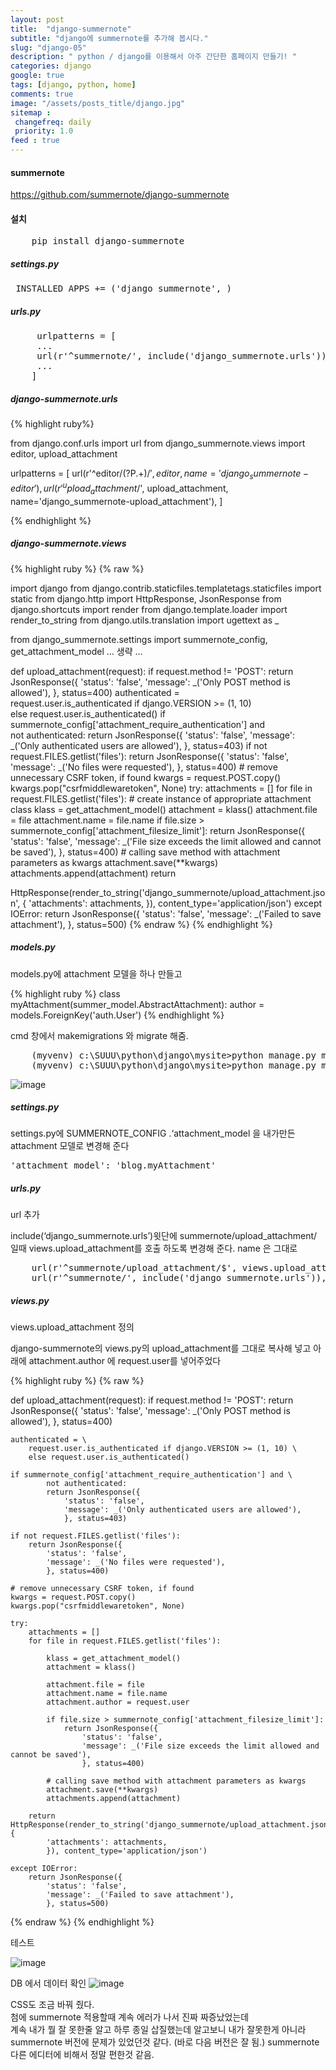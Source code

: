 ```yaml
---
layout: post
title:  "django-summernote"
subtitle: "django에 summernote를 추가해 봅시다."
slug: "django-05" 
description: " python / django를 이용해서 아주 간단한 홈페이지 만들기! "
categories: django
google: true 
tags: [django, python, home]
comments: true 
image: "/assets/posts_title/django.jpg"
sitemap : 
 changefreq: daily
 priority: 1.0
feed : true 
---
```


#### summernote

https://github.com/summernote/django-summernote

#### 설치 
<pre>
	pip install django-summernote 
</pre>

##### settings.py 
<pre> INSTALLED_APPS += ('django_summernote', )
</pre>

##### urls.py 
<pre>
	 urlpatterns = [
     ...
     url(r'^summernote/', include('django_summernote.urls')),
     ...
 	]
</pre>

##### django-summernote.urls 

{% highlight ruby%}

from django.conf.urls import url
from django_summernote.views import editor, upload_attachment

urlpatterns = [
    url(r'^editor/(?P<id>.+)/$', editor,
        name='django_summernote-editor'),
    url(r'^upload_attachment/$', upload_attachment,
        name='django_summernote-upload_attachment'),
]

{% endhighlight %}
 
##### django-summernote.views 

{% highlight ruby %}
	{% raw %}
 
 import django
from django.contrib.staticfiles.templatetags.staticfiles import static
from django.http import HttpResponse, JsonResponse
from django.shortcuts import render
from django.template.loader import render_to_string
from django.utils.translation import ugettext as _

from django_summernote.settings import summernote_config, get_attachment_model
 …
생략
 … 
 
 def upload_attachment(request):
    if request.method != 'POST':
        return JsonResponse({
            'status': 'false',
            'message': _('Only POST method is allowed'),
        }, status=400)
    authenticated = \
        request.user.is_authenticated if django.VERSION >= (1, 10) \
        else request.user.is_authenticated()
    if summernote_config['attachment_require_authentication'] and \
            not authenticated:
            return JsonResponse({
                'status': 'false',
                'message': _('Only authenticated users are allowed'),
            }, status=403)
    if not request.FILES.getlist('files'):
        return JsonResponse({
            'status': 'false',
            'message': _('No files were requested'),
        }, status=400)
    # remove unnecessary CSRF token, if found
    kwargs = request.POST.copy()
    kwargs.pop("csrfmiddlewaretoken", None)
    try:
        attachments = []
        for file in request.FILES.getlist('files'):
            # create instance of appropriate attachment class
            klass = get_attachment_model()
            attachment = klass()
            attachment.file = file
            attachment.name = file.name
            if file.size > summernote_config['attachment_filesize_limit']:
                return JsonResponse({
                    'status': 'false',
                    'message': _('File size exceeds the limit allowed and cannot be saved'),
                }, status=400)
            # calling save method with attachment parameters as kwargs
            attachment.save(**kwargs)
            attachments.append(attachment)
        return 
 
 HttpResponse(render_to_string('django_summernote/upload_attachment.json', {
            'attachments': attachments,
        }), content_type='application/json')
    except IOError:
        return JsonResponse({
            'status': 'false',
            'message': _('Failed to save attachment'),
        }, status=500)
{% endraw %}
{% endhighlight %}


##### models.py 

models.py에 
attachment 모델을 하나 만들고 

{% highlight ruby %}
	class myAttachment(summer_model.AbstractAttachment):
		author = models.ForeignKey('auth.User')
{% endhighlight %}


cmd 창에서 makemigrations 와 migrate 해줌. 

<pre>
	(myvenv) c:\SUUU\python\django\mysite>python manage.py makemigrations
	(myvenv) c:\SUUU\python\django\mysite>python manage.py migrate	
</pre>

![image](/assets/posts_con/django/django_05001.png)

##### settings.py 
settings.py에 SUMMERNOTE_CONFIG .‘attachment_model 을 내가만든  attachment 모델로 변경해 준다 

<pre>'attachment_model': 'blog.myAttachment'</pre>

##### urls.py 
url 추가 

include(‘django_summernote.urls’)윗단에 
summernote/upload_attachment/ 일때 views.upload_attachment를 호출 하도록 변경해 준다. 
name 은 그대로 

<pre>
	url(r'^summernote/upload_attachment/$', views.upload_attachment, name='django_summernote-upload_attachment'),
	url(r'^summernote/', include('django_summernote.urls')),
</pre>

##### views.py 
views.upload_attachment 정의

django-summernote의 views.py의 upload_attachment를 그대로 복사해 넣고 
아래에 attachment.author 에 request.user를 넣어주었다

{% highlight ruby %}
{% raw %}
 
 def upload_attachment(request):
	if request.method != 'POST':
		return JsonResponse({
			'status': 'false',
			'message': _('Only POST method is allowed'),
			}, status=400)

	authenticated = \
		request.user.is_authenticated if django.VERSION >= (1, 10) \
		else request.user.is_authenticated()

	if summernote_config['attachment_require_authentication'] and \
			not authenticated:
			return JsonResponse({
				'status': 'false',
				'message': _('Only authenticated users are allowed'),
				}, status=403)

	if not request.FILES.getlist('files'):
		return JsonResponse({
			'status': 'false',
			'message': _('No files were requested'),
			}, status=400)

	# remove unnecessary CSRF token, if found
	kwargs = request.POST.copy()
	kwargs.pop("csrfmiddlewaretoken", None)

	try:
		attachments = []
		for file in request.FILES.getlist('files'):
			
			klass = get_attachment_model()
			attachment = klass()

			attachment.file = file
			attachment.name = file.name
			attachment.author = request.user

			if file.size > summernote_config['attachment_filesize_limit']:
				return JsonResponse({
					'status': 'false',
					'message': _('File size exceeds the limit allowed and cannot be saved'),
					}, status=400)

			# calling save method with attachment parameters as kwargs
			attachment.save(**kwargs)
			attachments.append(attachment)

		return HttpResponse(render_to_string('django_summernote/upload_attachment.json', {
			'attachments': attachments,
			}), content_type='application/json')

	except IOError:
		return JsonResponse({
			'status': 'false',
			'message': _('Failed to save attachment'),
			}, status=500)

{% endraw %}
{% endhighlight %}

테스트 

![image](/assets/posts_con/django/django_05003.png)

DB 에서 데이터 확인 
![image](/assets/posts_con/django/django_05004.png)

CSS도 조금 바꿔 줬다.  
첨에 summernote 적용할때 계속 에러가 나서 진짜 짜증났었는데  
계속 내가 뭘 잘 못한줄 알고 하루 종일 삽질했는데 알고보니 내가 잘못한게 아니라 summernote 버전에 문제가 있었던것 같다. (바로 다음 버전은 잘 됨.) 
 summernote 다른 에디터에 비해서 정말 편한것 같음. 